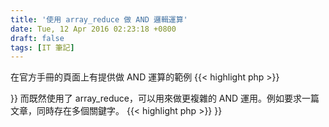 ```yaml
---
title: '使用 array_reduce 做 AND 邏輯運算'
date: Tue, 12 Apr 2016 02:23:18 +0800
draft: false
tags: [IT 筆記]
---
```


在官方手冊的頁面上有提供做 AND 運算的範例
{{< highlight php >}}
<?php
function andFunc($a, $b) {
​	return $a && $b;
}

$foo = array(true, true, true);

var_dump(array_reduce($foo, "andFunc"));
{{< /highlight >}}
 而既然使用了 array_reduce，可以用來做更複雜的 AND 運用。例如要求一篇文章，同時存在多個關鍵字。
{{< highlight php >}}
<?php
$article = '......';

$co_exist = function($carry, $keyword) use ($article) {
​	if (false === strpos($article, $keyword)) {
​		$carry = false;
​	} else {
​		$carry = $carry && true;
​	}

​	return $carry;
};

$result = array_reduce($keywords, $co_exist, true);
{{< /highlight >}}
